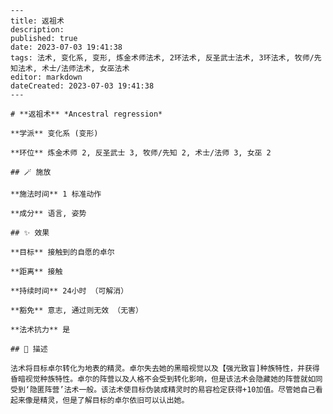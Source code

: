 
    ---
    title: 返祖术
    description: 
    published: true
    date: 2023-07-03 19:41:38
    tags: 法术, 变化系, 变形, 炼金术师法术, 2环法术, 反圣武士法术, 3环法术, 牧师/先知法术, 术士/法师法术, 女巫法术
    editor: markdown
    dateCreated: 2023-07-03 19:41:38
    ---

    # **返祖术** *Ancestral regression*

    **学派** 变化系 (变形) 

    **环位** 炼金术师 2, 反圣武士 3, 牧师/先知 2, 术士/法师 3, 女巫 2

    ## 🪄 施放

    **施法时间** 1 标准动作

    **成分** 语言, 姿势

    ## ✨ 效果 

    **目标** 接触到的自愿的卓尔 

    **距离** 接触  

    **持续时间** 24小时 （可解消） 

    **豁免** 意志, 通过则无效 （无害）

    **法术抗力** 是

    ## 📖 描述

    法术将目标卓尔转化为地表的精灵。卓尔失去她的黑暗视觉以及【强光致盲]种族特性，并获得昏暗视觉种族特性。卓尔的阵营以及人格不会受到转化影响，但是该法术会隐藏她的阵营就如同受到‘隐匿阵营’法术一般。该法术使目标伪装成精灵时的易容检定获得+10加值。尽管她自己看起来像是精灵，但是了解目标的卓尔依旧可以认出她。
    